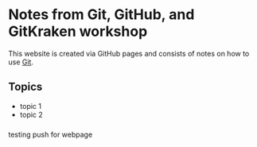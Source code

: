 # Notes from Git, GitHub, and GitKraken workshop
This website is created via GitHub pages and consists of notes on how to use [Git](github.com).

## Topics

- topic 1
- topic 2


###
 testing push for webpage

